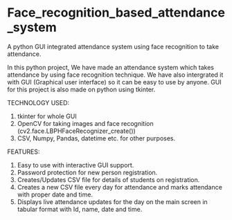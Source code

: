# Face_recognition_based_attendance_system
A python GUI integrated attendance system using face recognition to take attendance.

In this python project, We have made an attendance system which takes attendance by using face recognition technique. We have also intergrated it with GUI (Graphical user interface) so it can be easy to use by anyone. GUI for this project is also made on python using tkinter.

TECHNOLOGY USED:
1) tkinter for whole GUI
2) OpenCV for taking images and face recognition (cv2.face.LBPHFaceRecognizer_create())
3) CSV, Numpy, Pandas, datetime etc. for other purposes.

FEATURES:
1) Easy to use with interactive GUI support.
2) Password protection for new person registration.
3) Creates/Updates CSV file for details of students on registration.
4) Creates a new CSV file every day for attendance and marks attendance with proper date and time.
5) Displays live attendance updates for the day on the main screen in tabular format with Id, name, date and time.

